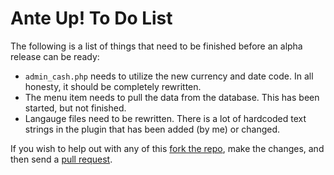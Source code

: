 # Ante Up! To Do List

The following is a list of things that need to be finished before an alpha release can be ready:

* `admin_cash.php` needs to utilize the new currency and date code. In all honesty, it should be completely rewritten.
* The menu item needs to pull the data from the database. This has been started, but not finished.
* Langauge files need to be rewritten. There is a lot of hardcoded text strings in the plugin that has been added (by me) or changed.

If you wish to help out with any of this [fork the repo](https://github.com/septor/anteup/fork), make the changes, and then send a [pull request](https://github.com/septor/anteup/pull/new/master).